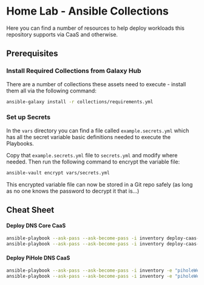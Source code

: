 # Home Lab - Ansible Collections

Here you can find a number of resources to help deploy workloads this repository supports via CaaS and otherwise.

## Prerequisites

### Install Required Collections from Galaxy Hub

There are a number of collections these assets need to execute - install them all via the following command:

```bash
ansible-galaxy install -r collections/requirements.yml
```

### Set up Secrets

In the `vars` directory you can find a file called `example.secrets.yml` which has all the secret variable basic definitions needed to execute the Playbooks.

Copy that `example.secrets.yml` file to `secrets.yml` and modify where needed.  Then run the following command to encrypt the variable file:

```bash
ansible-vault encrypt vars/secrets.yml
```

This encrypted variable file can now be stored in a Git repo safely (as long as no one knows the password to decrypt it that is...)

## Cheat Sheet

#### Deploy DNS Core CaaS

```bash
ansible-playbook --ask-pass --ask-become-pass -i inventory deploy-caas-dns-core-1.yml
ansible-playbook --ask-pass --ask-become-pass -i inventory deploy-caas-dns-core-2.yml
```

#### Deploy PiHole DNS CaaS

```bash
ansible-playbook --ask-pass --ask-become-pass -i inventory -e "piholeWebPassword=yourPassword" -e "clearVolumes=true" deploy-caas-dns-pihole-1.yml
ansible-playbook --ask-pass --ask-become-pass -i inventory -e "piholeWebPassword=yourPassword" -e "clearVolumes=true" deploy-caas-dns-pihole-2.yml
```